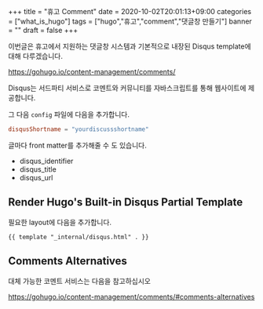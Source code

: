 +++
title = "휴고 Comment"
date = 2020-10-02T20:01:13+09:00
categories = ["what_is_hugo"]
tags = ["hugo","휴고","comment","댓글창 만들기"]
banner = ""
draft = false
+++

이번글은 휴고에서 지원하는 댓글창 시스템과 기본적으로 내장된 Disqus template에 대해 다루겠습니다.

https://gohugo.io/content-management/comments/

Disqus는 서드파티 서비스로 코멘트와 커뮤니티를 자바스크립트를 통해 웹사이트에 제공합니다.

그 다음 `config` 파일에 다음을 추가합니다.

```toml
disqusShortname = "yourdiscussshortname"
```

글마다 front matter를 추가해줄 수 도 있습니다.

* disqus_identifier
* disqus_title
* disqus_url

## Render Hugo's Built-in Disqus Partial Template

필요한 layout에 다음을 추가합니다.

```
{{ template "_internal/disqus.html" . }}
```

## Comments Alternatives

대체 가능한 코멘트 서비스는 다음을 참고하십시오

https://gohugo.io/content-management/comments/#comments-alternatives
